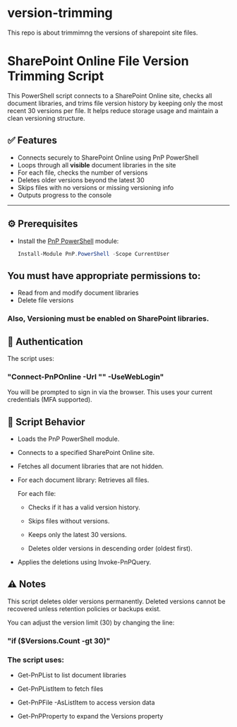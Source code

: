 # version-trimming
This repo is about trimmimng the versions of sharepoint site files.

# SharePoint Online File Version Trimming Script

This PowerShell script connects to a SharePoint Online site, checks all document libraries, and trims file version history by keeping only the most recent 30 versions per file. It helps reduce storage usage and maintain a clean versioning structure.

## ✅ Features

- Connects securely to SharePoint Online using PnP PowerShell
- Loops through all **visible** document libraries in the site
- For each file, checks the number of versions
- Deletes older versions beyond the latest 30
- Skips files with no versions or missing versioning info
- Outputs progress to the console

---

## ⚙️ Prerequisites

- Install the [PnP PowerShell](https://pnp.github.io/powershell/) module:
  
  ```powershell
  Install-Module PnP.PowerShell -Scope CurrentUser
## You must have appropriate permissions to:

- Read from and modify document libraries
- Delete file versions

### Also, Versioning must be enabled on SharePoint libraries.

## 🔐 Authentication
The script uses:

### "Connect-PnPOnline -Url "<SiteURL>" -UseWebLogin"

You will be prompted to sign in via the browser.
This uses your current credentials (MFA supported).

## 📄 Script Behavior
- Loads the PnP PowerShell module.

- Connects to a specified SharePoint Online site.

- Fetches all document libraries that are not hidden.

- For each document library:
  Retrieves all files.
  
  For each file:
  - Checks if it has a valid version history.

  - Skips files without versions.

  - Keeps only the latest 30 versions.

  - Deletes older versions in descending order (oldest first).

- Applies the deletions using Invoke-PnPQuery.

## ⚠️ Notes
This script deletes older versions permanently. Deleted versions cannot be recovered unless retention policies or backups exist.

You can adjust the version limit (30) by changing the line:

### "if ($Versions.Count -gt 30)"
### The script uses:

- Get-PnPList to list document libraries

- Get-PnPListItem to fetch files

- Get-PnPFile -AsListItem to access version data

- Get-PnPProperty to expand the Versions property
